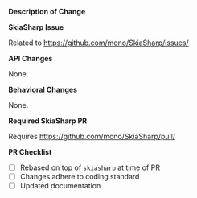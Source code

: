 **Description of Change**

<!--
    Describe your changes here.
-->

**SkiaSharp Issue**

<!--
    Provide links to SkiaSharp issues here.
    Ensure that a GitHub issue was created for your feature or bug fix before sending PR.
-->

Related to https://github.com/mono/SkiaSharp/issues/<issue-number>

**API Changes**

None.

<!--
List all API changes here (or just put None), example:

Added: 
- `void skobject_method_name()`

Changed:
 - `void skobject_old_method_name()` => `void skobject_new_method_name()`
-->

**Behavioral Changes**

None.

<!--
    Describe any non-bug related behavioral changes that may change how users app behaves
    when upgrading to this version of the codebase.
-->

**Required SkiaSharp PR**

Requires https://github.com/mono/SkiaSharp/pull/<pr-number>

<!--
    Replace this with the full URL to the skia PR.
-->

**PR Checklist**

- [ ] Rebased on top of `skiasharp` at time of PR
- [ ] Changes adhere to coding standard
- [ ] Updated documentation
